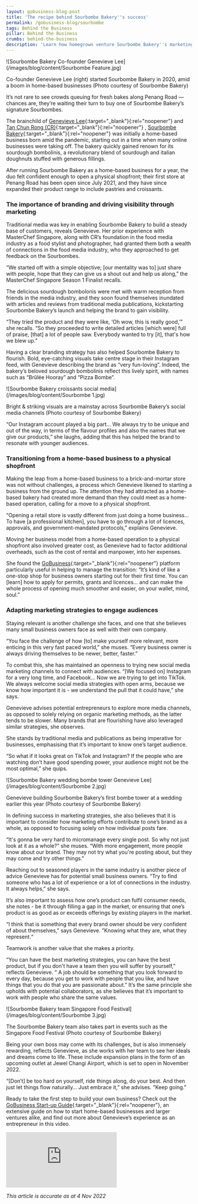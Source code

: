 ```yaml
---
layout: gobusiness-blog-post
title: 'The recipe behind Sourbombe Bakery''s success'
permalink: /gobusiness-blog/sourbombe
tags: Behind the Business
pillar: Behind the Business
crumbs: behind-the-business
description: 'Learn how homegrown venture Sourbombe Bakery''s marketing strategies fueled their success.' 
---
```


![Sourbombe Bakery Co-founder Genevieve Lee](/images/blog/content/Sourbombe Feature.jpg)
<figcaption>Co-founder Genevieve Lee (right) started Sourbombe Bakery in 2020, amid a boom in home-based businesses (Photo courtesy of Sourbombe Bakery)
</figcaption>

It’s not rare to see crowds queuing for fresh bakes along Penang Road — chances are, they’re waiting their turn to buy one of Sourbombe Bakery’s signature Sourbombes. 

The brainchild of [Genevieve Lee](http://www.instagram.com/gen_lxn){:target="_blank"}{:rel="noopener"} and [Tan Chun Rong (CR)](https://www.instagram.com/xlbcr/){:target="_blank"}{:rel="noopener"} , [Sourbombe Bakery](https://www.sourbombebakery.com/){:target="_blank"}{:rel="noopener"} was initially a home-based business born amid the pandemic, starting out in a time when many online businesses were taking off. The bakery quickly gained renown for its sourdough bombolinis, a revolutionary blend of sourdough and italian doughnuts stuffed with generous fillings. 

After running Sourbombe Bakery as a home-based business for a year, the duo felt confident enough to open a physical shopfront; their first store at Penang Road has been open since July 2021, and they have since expanded their product range to include pastries and croissants. 

### The importance of branding and driving visibility through marketing

Traditional media was key in enabling Sourbombe Bakery to build a steady base of customers, reveals Genevieve. Her prior experience with MasterChef Singapore, along with CR’s foundation in the food media industry as a food stylist and photographer, had granted them both a wealth of connections in the food media industry, who they approached to get feedback on the Sourbombes. 

“We started off with a simple objective; [our mentality was to] just share with people, hope that they can give us a shout out and help us along,” the MasterChef Singapore Season 1 Finalist recalls. 

The delicious sourdough bombolonis were met with warm reception from friends in the media industry, and they soon found themselves inundated with articles and reviews from traditional media publications, kickstarting Sourbombe Bakery’s launch and helping the brand to gain visibility. 

“They tried the product and they were like, ‘Oh wow, this is really good,’” she recalls. “So they proceeded to write detailed articles [which were] full of praise, [that] a lot of people saw. Everybody wanted to try [it], that's how we blew up.”

Having a clear branding strategy has also helped Sourbombe Bakery to flourish. Bold, eye-catching visuals take centre stage in their Instagram feed, with Genevieve describing the brand as “very fun-loving”. Indeed, the bakery’s beloved sourdough bombolinis reflect this lively spirit, with names such as “Brûlée Hooray” and “Pizza Bombe”. 

![Sourbombe Bakery croissants social media](/images/blog/content/Sourbombe 1.jpg)
<figcaption>Bright & striking visuals are a mainstay across Sourbombe Bakery’s social media channels (Photo courtesy of Sourbombe Bakery) </figcaption>

“Our Instagram account played a big part… We always try to be unique and out of the way, in terms of the flavour profiles and also the names that we give our products,” she laughs, adding that this has helped the brand to resonate with younger audiences. 

### Transitioning from a home-based business to a physical shopfront 

Making the leap from a home-based business to a brick-and-mortar store was not without challenges, a process which Genevieve likened to starting a business from the ground up. The attention they had attracted as a home-based bakery had created more demand than they could meet as a home-based operation, calling for a move to a physical shopfront.  

“Opening a retail store is vastly different from just doing a home business… To have [a professional kitchen], you have to go through a lot of licences, approvals, and government-mandated protocols,” explains Genevieve. 

Moving her business model from a home-based operation to a physical shopfront also involved greater cost, as Genevieve had to factor additional overheads, such as the cost of rental and manpower, into her expenses.  

She found the [GoBusiness](http://gobusiness.gov.sg/?src=gobiz_blog){:target="_blank"}{:rel="noopener"} platform particularly useful in helping to manage the transition: “It’s kind of like a one-stop shop for business owners starting out for their first time. You can [learn] how to apply for permits, grants and licences… and can make the whole process of opening much smoother and easier, on your wallet, mind, soul.”  

### Adapting marketing strategies to engage audiences

Staying relevant is another challenge she faces, and one that she believes many small business owners face as well with their own company. 

“You face the challenge of how [to] make yourself more relevant, more enticing in this very fast paced world,” she muses.  “Every business owner is always driving themselves to be newer, better, faster.”

To combat this, she has maintained an openness to trying new social media marketing channels to connect with audiences. “[We focused on] Instagram for a very long time, and Facebook… Now we are trying to get into TikTok. We always welcome social media strategies with open arms, because we know how important it is - we understand the pull that it could have,” she says. 

Genevieve advises potential entrepreneurs to explore more media channels, as opposed to solely relying on organic marketing methods, as the latter tends to be slower. Many brands that are flourishing have also leveraged similar strategies, she observes. 

She stands by traditional media and publications as being imperative for businesses, emphasising that it’s important to know one’s target audience.  

“So what if it looks great on TikTok and Instagram? If the people who are watching don’t have good spending power, your audience might not be the most optimal,” she quips. 

![Sourbombe Bakery wedding bombe tower Genevieve Lee](/images/blog/content/Sourbombe 2.jpg)
<figcaption>Genevieve building Sourbombe Bakery’s first bombe tower at a wedding earlier this year (Photo courtesy of Sourbombe Bakery) </figcaption>

In defining success in marketing strategies, she also believes that it is important to consider how marketing efforts contribute to one’s brand as a whole, as opposed to focusing solely on how individual posts fare.

“It's gonna be very hard to micromanage every single post. So why not just look at it as a whole?” she muses. “With more engagement, more people know about our brand. They may not try what you're posting about, but they may come and try other things."

Reaching out to seasoned players in the same industry is another piece of advice Genevieve has for potential small business owners. “Try to find someone who has a lot of experience or a lot of connections in the industry. It always helps,” she says.

It’s also important to assess how one’s product can fulfil consumer needs, she notes - be it through filling a gap in the market, or ensuring that one’s product is as good as or exceeds offerings by existing players in the market.

“I think that is something that every brand owner should be very confident of about themselves,” says Genevieve. ”Knowing what they are, what they represent.“

Teamwork is another value that she makes a priority. 

“You can have the best marketing strategies, you can have the best product, but if you don't have a team then you will suffer by yourself,” reflects Genevieve. “ A job should be something that you look forward to every day, because you get to work with people that you like, and have things that you do that you are passionate about.” It’s the same principle she upholds with potential collaborators, as she believes that it’s important to work with people who share the same values. 

![Sourbombe Bakery team Singapore Food Festival](/images/blog/content/Sourbombe 3.jpg)
<figcaption>The Sourbombe Bakery team also takes part in events such as the Singapore Food Festival (Photo courtesy of Sourbombe Bakery) </figcaption>

Being your own boss may come with its challenges, but is also immensely rewarding, reflects Genevieve, as she works with her team to see her ideals and dreams come to life. These include expansion plans in the form of an upcoming outlet at Jewel Changi Airport, which is set to open in November 2022. 

“[Don’t] be too hard on yourself, ride things along, do your best. And then just let things flow naturally… Just embrace it,” she advises. "Keep going."

Ready to take the first step to build your own business? Check out the [GoBusiness Start-up Guide](/start-a-business/?src=gobiz_blog){:target="_blank"}{:rel="noopener"}, an extensive guide on how to start home-based businesses and larger ventures alike, and find out more about Genevieve’s experience as an entrepreneur in this video. 

<p>
<div class="bp-youtube">
  <iframe src="https://www.youtube.com/embed/pXRH0PGZ4U4" title="Let’s Go Lah! – Sourbombe Bakery" frameborder="0" allow="autoplay; encrypted-media" allowfullscreen>  </iframe>
</div>
</p>

<em>This article is accurate as at 4 Nov 2022</em>